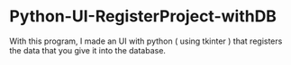 # Python-UI-RegisterProject-withDB
With this program, I made an UI with python ( using tkinter ) that registers the data that you give it into the database.
